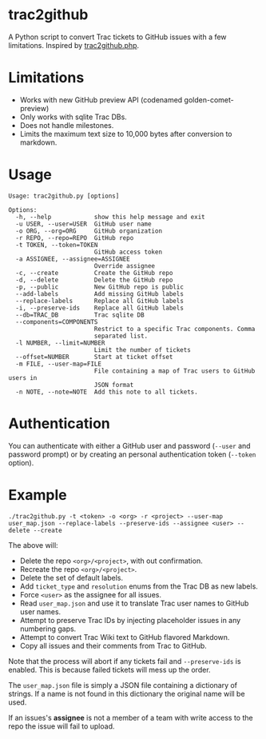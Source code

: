 # trac2github
A Python script to convert Trac tickets to GitHub issues with a few limitations. Inspired by [trac2github.php](https://github.com/trustmaster/trac2github).

# Limitations
 * Works with new GitHub preview API (codenamed golden-comet-preview)
 * Only works with sqlite Trac DBs.
 * Does not handle milestones.
 * Limits the maximum text size to 10,000 bytes after conversion to markdown.

# Usage
```
Usage: trac2github.py [options]

Options:
  -h, --help            show this help message and exit
  -u USER, --user=USER  GitHub user name
  -o ORG, --org=ORG     GitHub organization
  -r REPO, --repo=REPO  GitHub repo
  -t TOKEN, --token=TOKEN
                        GitHub access token
  -a ASSIGNEE, --assignee=ASSIGNEE
                        Override assignee
  -c, --create          Create the GitHub repo
  -d, --delete          Delete the GitHub repo
  -p, --public          New GitHub repo is public
  --add-labels          Add missing GitHub labels
  --replace-labels      Replace all GitHub labels
  -i, --preserve-ids    Replace all GitHub labels
  --db=TRAC_DB          Trac sqlite DB
  --components=COMPONENTS
                        Restrict to a specific Trac components. Comma
                        separated list.
  -l NUMBER, --limit=NUMBER
                        Limit the number of tickets
  --offset=NUMBER       Start at ticket offset
  -m FILE, --user-map=FILE
                        File containing a map of Trac users to GitHub users in
                        JSON format
  -n NOTE, --note=NOTE  Add this note to all tickets.
```

# Authentication
You can authenticate with either a GitHub user and password (```--user``` and password prompt) or by creating an personal authentication token (```--token``` option).

# Example
```
./trac2github.py -t <token> -o <org> -r <project> --user-map user_map.json --replace-labels --preserve-ids --assignee <user> --delete --create
```

The above will:

 * Delete the repo ```<org>/<project>```, with out confirmation.
 * Recreate the repo ```<org>/<project>```.
 * Delete the set of default labels.
 * Add ```ticket_type``` and ```resolution``` enums from the Trac DB as new labels.
 * Force ```<user>``` as the assignee for all issues.
 * Read ```user_map.json``` and use it to translate Trac user names to GitHub user names.
 * Attempt to preserve Trac IDs by injecting placeholder issues in any numbering gaps.
 * Attempt to convert Trac Wiki text to GitHub flavored Markdown.
 * Copy all issues and their comments from Trac to GitHub.

Note that the process will abort if any tickets fail and ```--preserve-ids``` is enabled.  This is because failed tickets will mess up the order.

The ```user_map.json``` file is simply a JSON file containing a dictionary of strings.  If a name is not found in this dictionary the original name will be used.

If an issues's **assignee** is not a member of a team with write access to the repo the issue will fail to upload.
